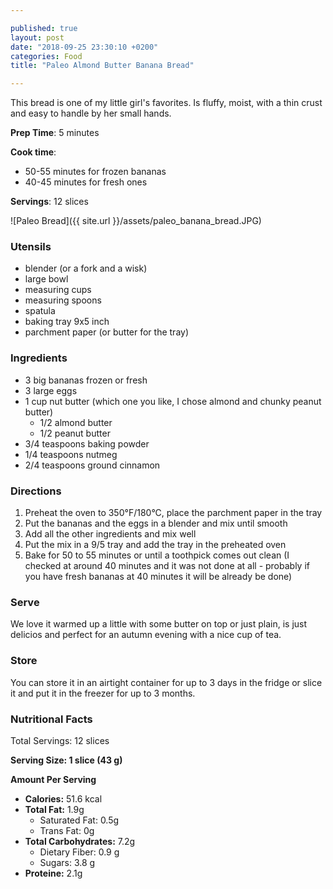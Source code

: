 ```yaml
---

published: true
layout: post
date: "2018-09-25 23:30:10 +0200"
categories: Food
title: "Paleo Almond Butter Banana Bread"

---
```


This bread is one of my little girl's favorites. Is fluffy, moist, with a thin crust and easy to handle by her small hands.

**Prep Time**: 5 minutes

**Cook time**:
- 50-55 minutes for frozen bananas
- 40-45 minutes for fresh ones

**Servings**: 12 slices

![Paleo Bread]({{ site.url }}/assets/paleo_banana_bread.JPG)

### Utensils
- blender (or a fork and a wisk)
- large bowl 
- measuring cups
- measuring spoons
- spatula
- baking tray 9x5 inch
- parchment paper (or butter for the tray)

### Ingredients
- 3 big bananas frozen or fresh
- 3 large eggs
- 1 cup nut butter (which one you like, I chose almond and chunky peanut butter)
  - 1/2 almond butter 
  - 1/2 peanut butter
- 3/4 teaspoons baking powder
- 1/4 teaspoons nutmeg
- 2/4 teaspoons ground cinnamon

### Directions
1. Preheat the oven to 350°F/180°C, place the parchment paper in the tray
2. Put the bananas and the eggs in a blender and mix until smooth
3. Add all the other ingredients and mix well
4. Put the mix in a 9/5 tray and add the tray in the preheated oven
5. Bake for 50 to 55 minutes or until a toothpick comes out clean (I checked at around 40 minutes and it was not done at all - probably if you have fresh bananas at 40 minutes it will be already be done)

### Serve
We love it warmed up a little with some butter on top or just plain, is just delicios and perfect for an autumn evening with a nice cup of tea.

### Store
You can store it in an airtight container for up to 3 days in the fridge or slice it and put it in the freezer for up to 3 months. 

### Nutritional Facts
Total Servings: 12 slices

**Serving Size: 1 slice (43 g)**

**Amount Per Serving**

- **Calories:** 51.6 kcal
- **Total Fat:** 1.9g
  - Saturated Fat: 0.5g
  - Trans Fat: 0g
- **Total Carbohydrates:** 7.2g
  - Dietary Fiber: 0.9 g
  - Sugars: 3.8 g
- **Proteine:** 2.1g
